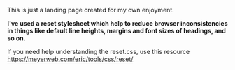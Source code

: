 This is just a landing page created for my own enjoyment. 

**I've used a reset stylesheet which help to reduce browser inconsistencies in things like default line heights, margins and font sizes of headings, and so on.**

If you need help understanding the reset.css, use this resource https://meyerweb.com/eric/tools/css/reset/
